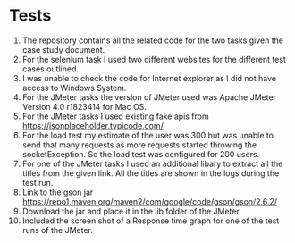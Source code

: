 # Tests

1. The repository contains all the related code for the two tasks given the case study document.
2. For the selenium task I used two different websites for the different test cases outlined.
3. I was unable to check the code for Internet explorer as I did not have access to Windows System.
4. For the JMeter tasks the version of JMeter used was Apache JMeter Version 4.0 r1823414 for Mac OS.
4. For the JMeter tasks I used existing fake apis from https://jsonplaceholder.typicode.com/
5. For the load test my estimate of the user was 300 but was unable to send that many requests as
more requests started throwing the socketException. So the load test was configured for 200 users.
6. For one of the JMeter tasks I used an additional libary to extract all the titles from the given link. All the titles are shown in the logs during the test run.
7. Link to the gson jar https://repo1.maven.org/maven2/com/google/code/gson/gson/2.6.2/
8. Download the jar and place it in the lib folder of the JMeter.
9. Included the screen shot of a Response time graph for one of the test runs of the JMeter.